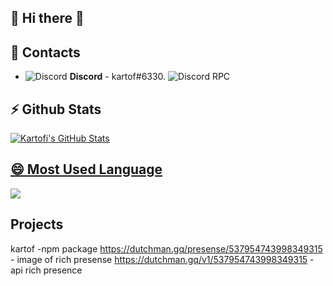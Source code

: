 ## 🌌 Hi there 👋

## 📖 Contacts
- ![Discord](https://i.imgur.com/002xgns.png) __Discord__ - kartof#6330.
![Discord RPC](https://dutchman.gq/presense/537954743998349315)

## ⚡ Github Stats
<a href="https://github.com/anuraghazra/github-readme-stats">
  <img align="center" src="https://github-readme-stats.anuraghazra1.vercel.app/api?username=Kartofi&show_icons=true&include_all_commits=true&theme=radical" alt="Kartofi's  GitHub Stats" />

## 😄 Most Used Language
<a href="https://github.com/anuraghazra/github-readme-stats">
  <!-- Change the `github-readme-stats.anuraghazra1.vercel.app` to `github-readme-stats.vercel.app`  -->
  <img align="center" src="https://github-readme-stats.anuraghazra1.vercel.app/api/top-langs/?username=Kartofi&layout=compact&theme=radical" />
</a>

 
## Projects
kartof -npm package
https://dutchman.gq/presense/537954743998349315 - image of rich presense
https://dutchman.gq/v1/537954743998349315 - api rich presence

 

